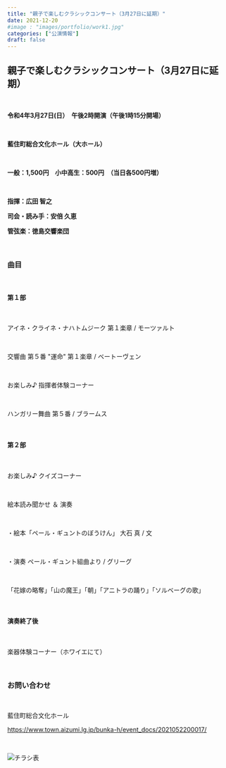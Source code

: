 ```yaml
---
title: "親子で楽しむクラシックコンサート（3月27日に延期）"
date: 2021-12-20
#image : "images/portfolio/work1.jpg"
categories: ["公演情報"]
draft: false
---
```


## 親子で楽しむクラシックコンサート（3月27日に延期）

<br/>

**令和4年3月27日(日）　午後2時開演（午後1時15分開場）**

<br/>

**藍住町総合文化ホール（大ホール）**

<br/>

**一般：1,500円　小中高生：500円　（当日各500円増）**

<br/>

**指揮：広田 智之**

**司会・読み手：安倍 久恵**

**管弦楽：徳島交響楽団**

<br/>

### 曲目

<br/>

#### 第１部

<br/>

アイネ・クライネ・ナハトムジーク 第１楽章 / モーツァルト

<br/>

交響曲 第５番 "運命" 第１楽章 / ベートーヴェン

<br/>

お楽しみ♪ 指揮者体験コーナー

<br/>

ハンガリー舞曲 第５番 / ブラームス

<br/>

#### 第２部

<br/>

お楽しみ♪ クイズコーナー

<br/>

絵本読み聞かせ ＆ 演奏

<br/>

・絵本「ペール・ギュントのぼうけん」 大石 真 / 文

<br/>

・演奏 ペール・ギュント組曲より / グリーグ

<br/>

「花嫁の略奪」「山の魔王」「朝」「アニトラの踊り」「ソルベーグの歌」

<br/>

#### 演奏終了後

<br/>

楽器体験コーナー（ホワイエにて）

<br/>

### お問い合わせ

<br/>

藍住町総合文化ホール 

https://www.town.aizumi.lg.jp/bunka-h/event_docs/2021052200017/

<br/>

![チラシ表](/images/news/20210928_hurikae_oyakoconcerttop.png)

